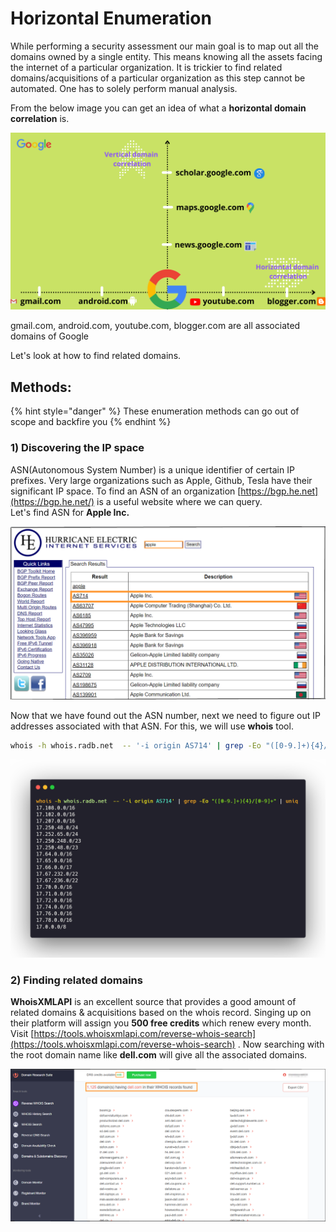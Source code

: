 # Horizontal Enumeration



While performing a security assessment our main goal is to map out all the domains owned by a single entity. This means knowing all the assets facing the internet of a particular organization. It is trickier to find related domains/acquisitions of a particular organization as this step cannot be automated. One has to solely perform manual analysis.

From the below image you can get an idea of what a **horizontal domain correlation** is.

![](../.gitbook/assets/enumeration-2-.png)

gmail.com, android.com, youtube.com, blogger.com are all associated domains of Google   
  
Let's look at how to find related domains.

## 

## Methods:

{% hint style="danger" %}
These enumeration methods can go out of scope and backfire you
{% endhint %}

### 1\) Discovering the IP space

ASN\(Autonomous System Number\) is a unique identifier of certain IP prefixes. Very large organizations such as Apple, Github, Tesla have their significant IP space. To find an ASN of an organization [https://bgp.he.net](https://bgp.he.net/) is a useful website where we can query.  
Let's find ASN for **Apple Inc.**

![](../.gitbook/assets/hurricane.png)

Now that we have found out the ASN number, next we need to figure out IP addresses associated with that ASN. For this, we will use **whois** tool.

```bash
whois -h whois.radb.net  -- '-i origin AS714' | grep -Eo "([0-9.]+){4}/[0-9]+" | uniq
```

![](../.gitbook/assets/asnip.png)

### 2\) Finding related domains

**WhoisXMLAPI** is an excellent source that provides a good amount of related domains & acquisitions based on the whois record. Singing up on their platform will assign you **500 free credits** which renew every month.  
Visit [https://tools.whoisxmlapi.com/reverse-whois-search](https://tools.whoisxmlapi.com/reverse-whois-search) . Now searching with the root domain name like **dell.com** will give all the associated domains.

![](../.gitbook/assets/whoisxml.png)



